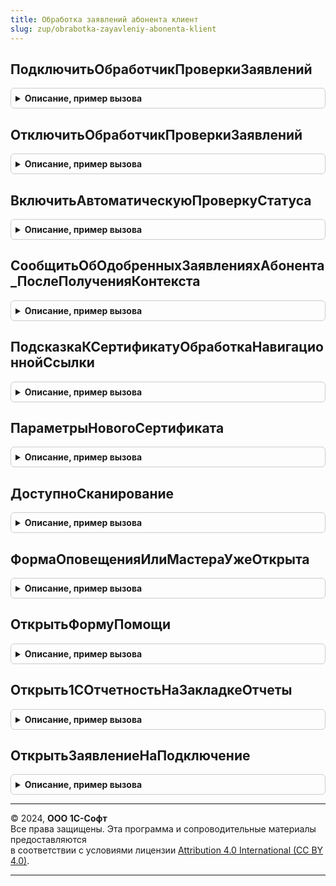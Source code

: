 ```yaml
---
title: Обработка заявлений абонента клиент
slug: zup/obrabotka-zayavleniy-abonenta-klient
---
```



## ПодключитьОбработчикПроверкиЗаявлений
<details style="margin: 1em 0; padding: 0.5em; border: 1px solid #ccc; border-radius: 6px;">

<summary style="font-weight: bold; cursor: pointer;">Описание, пример вызова</summary>

```bsl

Процедура ПодключитьОбработчикПроверкиЗаявлений(Интервал = Неопределено) Экспорт
```

Пример вызова
```bsl
ОбработкаЗаявленийАбонентаКлиент.ПодключитьОбработчикПроверкиЗаявлений(Интервал);
```
</details>

## ОтключитьОбработчикПроверкиЗаявлений
<details style="margin: 1em 0; padding: 0.5em; border: 1px solid #ccc; border-radius: 6px;">

<summary style="font-weight: bold; cursor: pointer;">Описание, пример вызова</summary>

```bsl

Процедура ОтключитьОбработчикПроверкиЗаявлений() Экспорт
```

Пример вызова
```bsl
ОбработкаЗаявленийАбонентаКлиент.ОтключитьОбработчикПроверкиЗаявлений() 
```
</details>

## ВключитьАвтоматическуюПроверкуСтатуса
<details style="margin: 1em 0; padding: 0.5em; border: 1px solid #ccc; border-radius: 6px;">

<summary style="font-weight: bold; cursor: pointer;">Описание, пример вызова</summary>

```bsl

Процедура ВключитьАвтоматическуюПроверкуСтатуса(ДокументЗаявление) Экспорт
```

Пример вызова
```bsl
ОбработкаЗаявленийАбонентаКлиент.ВключитьАвтоматическуюПроверкуСтатуса(ДокументЗаявление) 
```
</details>

## СообщитьОбОдобренныхЗаявленияхАбонента_ПослеПолученияКонтекста
<details style="margin: 1em 0; padding: 0.5em; border: 1px solid #ccc; border-radius: 6px;">

<summary style="font-weight: bold; cursor: pointer;">Описание, пример вызова</summary>

```bsl

Процедура СообщитьОбОдобренныхЗаявленияхАбонента_ПослеПолученияКонтекста(Результат, ВходящийКонтекст) Экспорт
```

Пример вызова
```bsl
ОбработкаЗаявленийАбонентаКлиент.СообщитьОбОдобренныхЗаявленияхАбонента_ПослеПолученияКонтекста(Результат, ВходящийКонтекст) 
```
</details>

## ПодсказкаКСертификатуОбработкаНавигационнойСсылки
<details style="margin: 1em 0; padding: 0.5em; border: 1px solid #ccc; border-radius: 6px;">

<summary style="font-weight: bold; cursor: pointer;">Описание, пример вызова</summary>

```bsl

Процедура ПодсказкаКСертификатуОбработкаНавигационнойСсылки(Форма, НавигационнаяСсылка, СтандартнаяОбработка) Экспорт
```

Пример вызова
```bsl
ОбработкаЗаявленийАбонентаКлиент.ПодсказкаКСертификатуОбработкаНавигационнойСсылки(Форма, НавигационнаяСсылка, СтандартнаяОбработка) 
```
</details>

## ПараметрыНовогоСертификата
<details style="margin: 1em 0; padding: 0.5em; border: 1px solid #ccc; border-radius: 6px;">

<summary style="font-weight: bold; cursor: pointer;">Описание, пример вызова</summary>

```bsl

//////////////////////////////////////////////////////////////////////////////////////////////
// Данные для запроса на сертификат
//
//////////////////////////////////////////////////////////////////////////////////////////////
Функция ПараметрыНовогоСертификата(ДокументЗаявление) Экспорт
```

Пример вызова
```bsl
Результат = ОбработкаЗаявленийАбонентаКлиент.ПараметрыНовогоСертификата(ДокументЗаявление) 
```
</details>

## ДоступноСканирование
<details style="margin: 1em 0; padding: 0.5em; border: 1px solid #ccc; border-radius: 6px;">

<summary style="font-weight: bold; cursor: pointer;">Описание, пример вызова</summary>

```bsl

Функция ДоступноСканирование() Экспорт
```

Пример вызова
```bsl
Результат = ОбработкаЗаявленийАбонентаКлиент.ДоступноСканирование() 
```
</details>

## ФормаОповещенияИлиМастераУжеОткрыта
<details style="margin: 1em 0; padding: 0.5em; border: 1px solid #ccc; border-radius: 6px;">

<summary style="font-weight: bold; cursor: pointer;">Описание, пример вызова</summary>

```bsl

Функция ФормаОповещенияИлиМастераУжеОткрыта() Экспорт
```

Пример вызова
```bsl
Результат = ОбработкаЗаявленийАбонентаКлиент.ФормаОповещенияИлиМастераУжеОткрыта() 
```
</details>

## ОткрытьФормуПомощи
<details style="margin: 1em 0; padding: 0.5em; border: 1px solid #ccc; border-radius: 6px;">

<summary style="font-weight: bold; cursor: pointer;">Описание, пример вызова</summary>

```bsl

Процедура ОткрытьФормуПомощи(Форма, ФИО = "", НомерТелефона = "", СсылкаНаИнструкцию = "") Экспорт
```

Пример вызова
```bsl
ОбработкаЗаявленийАбонентаКлиент.ОткрытьФормуПомощи(Форма, ФИО, НомерТелефона, СсылкаНаИнструкцию);
```
</details>

## Открыть1СОтчетностьНаЗакладкеОтчеты
<details style="margin: 1em 0; padding: 0.5em; border: 1px solid #ccc; border-radius: 6px;">

<summary style="font-weight: bold; cursor: pointer;">Описание, пример вызова</summary>

```bsl

Процедура Открыть1СОтчетностьНаЗакладкеОтчеты() Экспорт
```

Пример вызова
```bsl
ОбработкаЗаявленийАбонентаКлиент.Открыть1СОтчетностьНаЗакладкеОтчеты() 
```
</details>

## ОткрытьЗаявлениеНаПодключение
<details style="margin: 1em 0; padding: 0.5em; border: 1px solid #ccc; border-radius: 6px;">

<summary style="font-weight: bold; cursor: pointer;">Описание, пример вызова</summary>

```bsl

Процедура ОткрытьЗаявлениеНаПодключение(ЗаявлениеНаПодключение) Экспорт
```

Пример вызова
```bsl
ОбработкаЗаявленийАбонентаКлиент.ОткрытьЗаявлениеНаПодключение(ЗаявлениеНаПодключение) 
```
</details>

---

© 2024, **ООО 1С-Софт**  
Все права защищены. Эта программа и сопроводительные материалы предоставляются  
в соответствии с условиями лицензии [Attribution 4.0 International (CC BY 4.0)](https://creativecommons.org/licenses/by/4.0/legalcode).

---
